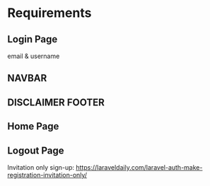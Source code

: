 # Requirements

## Login Page
email & username

## NAVBAR

## DISCLAIMER FOOTER

## Home Page


## Logout Page

Invitation only sign-up:
https://laraveldaily.com/laravel-auth-make-registration-invitation-only/